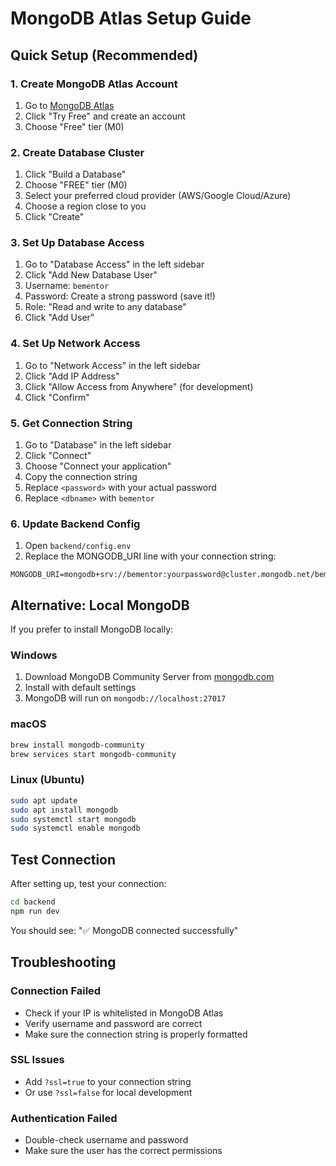# MongoDB Atlas Setup Guide

## Quick Setup (Recommended)

### 1. Create MongoDB Atlas Account
1. Go to [MongoDB Atlas](https://www.mongodb.com/atlas)
2. Click "Try Free" and create an account
3. Choose "Free" tier (M0)

### 2. Create Database Cluster
1. Click "Build a Database"
2. Choose "FREE" tier (M0)
3. Select your preferred cloud provider (AWS/Google Cloud/Azure)
4. Choose a region close to you
5. Click "Create"

### 3. Set Up Database Access
1. Go to "Database Access" in the left sidebar
2. Click "Add New Database User"
3. Username: `bementor`
4. Password: Create a strong password (save it!)
5. Role: "Read and write to any database"
6. Click "Add User"

### 4. Set Up Network Access
1. Go to "Network Access" in the left sidebar
2. Click "Add IP Address"
3. Click "Allow Access from Anywhere" (for development)
4. Click "Confirm"

### 5. Get Connection String
1. Go to "Database" in the left sidebar
2. Click "Connect"
3. Choose "Connect your application"
4. Copy the connection string
5. Replace `<password>` with your actual password
6. Replace `<dbname>` with `bementor`

### 6. Update Backend Config
1. Open `backend/config.env`
2. Replace the MONGODB_URI line with your connection string:
```
MONGODB_URI=mongodb+srv://bementor:yourpassword@cluster.mongodb.net/bementor
```

## Alternative: Local MongoDB

If you prefer to install MongoDB locally:

### Windows
1. Download MongoDB Community Server from [mongodb.com](https://www.mongodb.com/try/download/community)
2. Install with default settings
3. MongoDB will run on `mongodb://localhost:27017`

### macOS
```bash
brew install mongodb-community
brew services start mongodb-community
```

### Linux (Ubuntu)
```bash
sudo apt update
sudo apt install mongodb
sudo systemctl start mongodb
sudo systemctl enable mongodb
```

## Test Connection

After setting up, test your connection:

```bash
cd backend
npm run dev
```

You should see: "✅ MongoDB connected successfully"

## Troubleshooting

### Connection Failed
- Check if your IP is whitelisted in MongoDB Atlas
- Verify username and password are correct
- Make sure the connection string is properly formatted

### SSL Issues
- Add `?ssl=true` to your connection string
- Or use `?ssl=false` for local development

### Authentication Failed
- Double-check username and password
- Make sure the user has the correct permissions 
